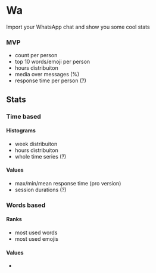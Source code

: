 # Wa
Import your WhatsApp chat and show you some cool stats

### MVP
- count per person
- top 10 words/emoji per person
- hours distribuiton
- media over messages (%)
- response time per person (?)

## Stats

### Time based

#### Histograms
- week distribuiton
- hours distribuiton
- whole time series (?)

#### Values
- max/min/mean response time (pro version)
- session durations (?)

### Words based

#### Ranks
- most used words
- most used emojis

#### Values
- 